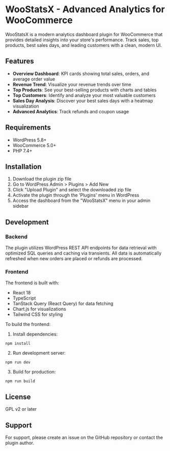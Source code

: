 # WooStatsX - Advanced Analytics for WooCommerce

WooStatsX is a modern analytics dashboard plugin for WooCommerce that provides detailed insights into your store's performance. Track sales, top products, best sales days, and leading customers with a clean, modern UI.

## Features

- **Overview Dashboard**: KPI cards showing total sales, orders, and average order value
- **Revenue Trend**: Visualize your revenue trends over time
- **Top Products**: See your best-selling products with charts and tables
- **Top Customers**: Identify and analyze your most valuable customers
- **Sales Day Analysis**: Discover your best sales days with a heatmap visualization
- **Advanced Analytics**: Track refunds and coupon usage

## Requirements

- WordPress 5.8+
- WooCommerce 5.0+
- PHP 7.4+

## Installation

1. Download the plugin zip file
2. Go to WordPress Admin > Plugins > Add New
3. Click "Upload Plugin" and select the downloaded zip file
4. Activate the plugin through the 'Plugins' menu in WordPress
5. Access the dashboard from the "WooStatsX" menu in your admin sidebar

## Development

### Backend

The plugin utilizes WordPress REST API endpoints for data retrieval with optimized SQL queries and caching via transients. All data is automatically refreshed when new orders are placed or refunds are processed.

### Frontend

The frontend is built with:
- React 18
- TypeScript
- TanStack Query (React Query) for data fetching
- Chart.js for visualizations
- Tailwind CSS for styling

To build the frontend:

1. Install dependencies:
```
npm install
```

2. Run development server:
```
npm run dev
```

3. Build for production:
```
npm run build
```

## License

GPL v2 or later

## Support

For support, please create an issue on the GitHub repository or contact the plugin author. 